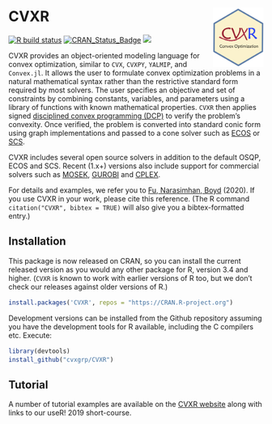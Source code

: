 
<!-- README.md is generated from the source: README.Rmd -->

# CVXR <img src="man/figures/logo.png" width="100" align="right" />

[![R build
status](https://github.com/cvxgrp/CVXR/workflows/R-CMD-check/badge.svg)](https://github.com/cvxgrp/CVXR/actions)
[![CRAN_Status_Badge](https://www.r-pkg.org/badges/version/CVXR)](https://cran.r-project.org/package=CVXR)
[![](https://cranlogs.r-pkg.org/badges/CVXR)](https://CRAN.R-project.org/package=CVXR)

CVXR provides an object-oriented modeling language for convex
optimization, similar to `CVX`, `CVXPY`, `YALMIP`, and `Convex.jl`. It
allows the user to formulate convex optimization problems in a natural
mathematical syntax rather than the restrictive standard form required
by most solvers. The user specifies an objective and set of constraints
by combining constants, variables, and parameters using a library of
functions with known mathematical properties. `CVXR` then applies signed
[disciplined convex programming
(DCP)](https://web.stanford.edu/~boyd/papers/pdf/disc_cvx_prog.pdf) to
verify the problem’s convexity. Once verified, the problem is converted
into standard conic form using graph implementations and passed to a
cone solver such as [ECOS](https://github.com/embotech/ecos) or
[SCS](https://github.com/cvxgrp/scs).

CVXR includes several open source solvers in addition to the default
OSQP, ECOS and SCS. Recent (1.x+) versions also include support for
commercial solvers such as [MOSEK](https://www.mosek.com),
[GUROBI](https://www.gurobi.com) and
[CPLEX](https://www.ibm.com/analytics/cplex-optimizer).

For details and examples, we refer you to [Fu, Narasimhan,
Boyd](https://dx.doi.org/10.18637/jss.v094.i14) (2020). If you use CVXR
in your work, please cite this reference. (The R command
`citation("CVXR", bibtex = TRUE)` will also give you a bibtex-formatted
entry.)

## Installation

This package is now released on CRAN, so you can install the current
released version as you would any other package for R, version 3.4 and
higher. (`CVXR` is known to work with earlier versions of R too, but we
don’t check our releases against older versions of R.)

``` r
install.packages('CVXR', repos = "https://CRAN.R-project.org")
```

Development versions can be installed from the Github repository
assuming you have the development tools for R available, including the C
compilers etc. Execute:

``` r
library(devtools)
install_github("cvxgrp/CVXR")
```

## Tutorial

A number of tutorial examples are available on the [CVXR
website](https://cvxr.rbind.io) along with links to our useR! 2019
short-course.
